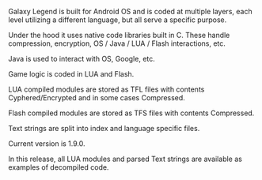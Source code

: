 Galaxy Legend is built for Android OS and is coded at multiple layers, each level utilizing a different language, but all serve a specific purpose.

Under the hood it uses native code libraries built in C. These handle compression, encryption, OS / Java / LUA / Flash interactions, etc.

Java is used to interact with OS, Google, etc.

Game logic is coded in LUA and Flash.

LUA compiled modules are stored as TFL files with contents Cyphered/Encrypted and in some cases Compressed.

Flash compiled modules are stored as TFS files with contents Compressed.

Text strings are split into index and language specific files. 

Current version is 1.9.0.

In this release, all LUA modules and parsed Text strings are available as examples of decompiled code.
